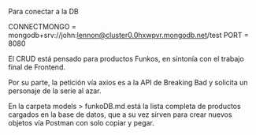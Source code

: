 Para conectar a la DB

CONNECTMONGO = mongodb+srv://john:lennon@cluster0.0hxwpvr.mongodb.net/test
PORT = 8080


El CRUD está pensado para productos Funkos, en sintonía con el trabajo final de Frontend.

Por su parte, la petición vía axios es a la API de Breaking Bad y solicita un personaje de la serie al azar.

En la carpeta models > funkoDB.md está la lista completa de productos cargados en la base de datos, que a su vez sirven para crear nuevos objetos vía Postman con solo copiar y pegar.